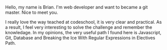 Hello, my name is Brian. I'm web developer and want to became a git master. Nice to meet you.

I really love the way teached at codeschool, it is very clear and practical. As a result, I feel very interesting to solve the challenge and remember the knowledage. In my opinions, the very useful path I found here is Javascript, Git, Database and Breaking the Ice With Regular Expressions in Electives Path.
